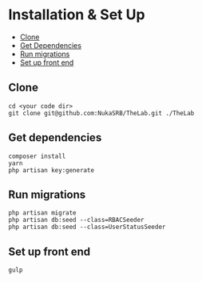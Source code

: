 # Installation & Set Up

- [Clone](#clone)
- [Get Dependencies](#dependencies)
- [Run migrations](#migrations)
- [Set up front end](#frontend)

<a name="clone"></a>
## Clone
```
cd <your code dir>
git clone git@github.com:NukaSRB/TheLab.git ./TheLab
```

<a name="dependencies"></a>
## Get dependencies
```
composer install
yarn
php artisan key:generate
```

<a name="migrations"></a>
## Run migrations
```
php artisan migrate
php artisan db:seed --class=RBACSeeder
php artisan db:seed --class=UserStatusSeeder
```

<a name="frontend"></a>
## Set up front end
```
gulp
```
